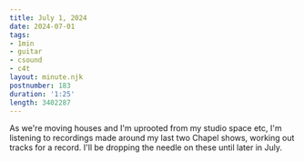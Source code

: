 ```yaml
---
title: July 1, 2024
date: 2024-07-01
tags:
- 1min
- guitar
- csound
- c4t
layout: minute.njk
postnumber: 183
duration: '1:25'
length: 3402287
---
```

As we're moving houses and I'm uprooted from my studio space etc, I'm listening to recordings made around my last two Chapel shows, working out tracks for a record. I'll be dropping the needle on these until later in July.